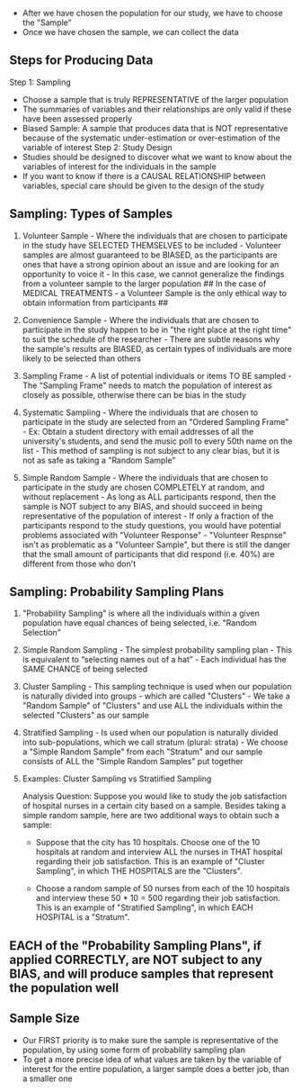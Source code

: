 <!-- Producing Data --> 

- After we have chosen the population for our study, we have to choose the "Sample" 
- Once we have chosen the sample, we can collect the data 

## Steps for Producing Data ## 

Step 1: Sampling 
  - Choose a sample that is truly REPRESENTATIVE of the larger population 
  - The summaries of variables and their relationships are only valid if these have been assessed properly 
  - Biased Sample: A sample that produces data that is NOT representative because of the systematic under-estimation or over-estimation of the variable of interest 
Step 2: Study Design 
  - Studies should be designed to discover what we want to know about the variables of interest for the individuals in the sample 
  - If you want to know if there is a CAUSAL RELATIONSHIP between variables, special care should be given to the design of the study 
  
## ########################################

## Sampling: Types of Samples ##
  
  1. Volunteer Sample
    - Where the individuals that are chosen to participate in the study have SELECTED THEMSELVES to be included 
    - Volunteer samples are almost guaranteed to be BIASED, as the participants are ones that have a strong opinion about an issue and are looking for an opportunity to voice it 
    - In this case, we cannot generalize the findings from a volunteer sample to the larger population
    ## In the case of MEDICAL TREATMENTS - a Volunteer Sample is the only ethical way to obtain information from participants ##
    
  2. Convenience Sample 
    - Where the individuals that are chosen to participate in the study happen to be in "the right place at the right time" to suit the schedule of the researcher 
    - There are subtle reasons why the sample's results are BIASED, as certain types of individuals are more likely to be selected than others 

  3. Sampling Frame 
    - A list of potential individuals or items TO BE sampled
    - The "Sampling Frame" needs to match the population of interest as closely as possible, otherwise there can be bias in the study 
    
  4. Systematic Sampling 
    - Where the individuals that are chosen to participate in the study are selected from an "Ordered Sampling Frame"
    - Ex: Obtain a student directory with email addresses of all the university's students, and send the music poll to every 50th name on the list
    - This method of sampling is not subject to any clear bias, but it is not as safe as taking a "Random Sample" 
    
  5. Simple Random Sample
    - Where the individuals that are chosen to participate in the study are chosen COMPLETELY at random, and without replacement 
    - As long as ALL participants respond, then the sample is NOT subject to any BIAS, and should succeed in being representative of the population of interest 
    - If only a fraction of the participants respond to the study questions, you would have potential problems associated with "Volunteer Response" 
    - "Volunteer Respnse" isn't as problematic as a "Volunteer Sample", but there is still the danger that the small amount of participants that did respond (i.e. 40%) are different from those who don't 
    
## Sampling: Probability Sampling Plans ##

  1. "Probability Sampling" is where all the individuals within a given population have equal chances of being selected, i.e. "Random Selection"
  
  2. Simple Random Sampling
    - The simplest probability sampling plan
    - This is equivalent to “selecting names out of a hat”
    - Each individual has the SAME CHANCE of being selected
    
  3. Cluster Sampling 
    - This sampling technique is used when our population is naturally divided into groups - which are called "Clusters" 
    - We take a "Random Sample" of "Clusters" and use ALL the individuals within the selected "Clusters" as our sample 
  
  4. Stratified Sampling 
    - Is used when our population is naturally divided into sub-populations, which we call stratum (plural: strata)
    - We choose a "Simple Random Sample" from each "Stratum" and our sample consists of ALL the "Simple Random Samples" put together 
    
  5. Examples: Cluster Sampling vs Stratiified Sampling 
     
     Analysis Question: Suppose you would like to study the job satisfaction of hospital nurses in a certain city based on a sample. Besides taking a simple random sample, here are two additional ways to obtain such a sample:

        - Suppose that the city has 10 hospitals. Choose one of the 10 hospitals at random and interview ALL the nurses in THAT hospital regarding their job satisfaction. This is an example of "Cluster Sampling", in which THE HOSPITALS are the "Clusters".

        - Choose a random sample of 50 nurses from each of the 10 hospitals and interview these 50 * 10 = 500 regarding their job satisfaction. This is an example of "Stratified Sampling", in which EACH HOSPITAL is a "Stratum".
    
## EACH of the "Probability Sampling Plans", if applied CORRECTLY, are NOT subject to any BIAS, and will produce samples that represent the population well ### 

## Sample Size ## 

  - Our FIRST priority is to make sure the sample is representative of the population, by using some form of probability sampling plan 
  - To get a more precise idea of what values are taken by the variable of interest for the entire population, a larger sample does a better job, than a smaller one 









































  
  
  
  
  
  
  
  
  
  
  
  
  
  
  
  
  
  
  
  
  
  
  
  
  
  
  
  
  
  
  
  
  
  
  
  
  
  
  
  
  
  
  
  
  
  
  
  
  
  
  
  
  
  
  
  
  
  
  
  
  
  
  
  
  
  
  
  
  
  
 